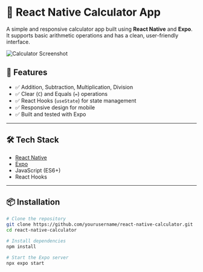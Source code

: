 # 📱 React Native Calculator App

A simple and responsive calculator app built using **React Native** and **Expo**. It supports basic arithmetic operations and has a clean, user-friendly interface.

![Calculator Screenshot](./assets/calculator-preview.png) <!-- Add your screenshot or screen recording here -->

## 🚀 Features

- ✅ Addition, Subtraction, Multiplication, Division
- ✅ Clear (`C`) and Equals (`=`) operations
- ✅ React Hooks (`useState`) for state management
- ✅ Responsive design for mobile
- ✅ Built and tested with Expo

---

## 🛠️ Tech Stack

- [React Native](https://reactnative.dev/)
- [Expo](https://expo.dev/)
- JavaScript (ES6+)
- React Hooks

---

## 📦 Installation

```bash
# Clone the repository
git clone https://github.com/yourusername/react-native-calculator.git
cd react-native-calculator

# Install dependencies
npm install

# Start the Expo server
npx expo start
